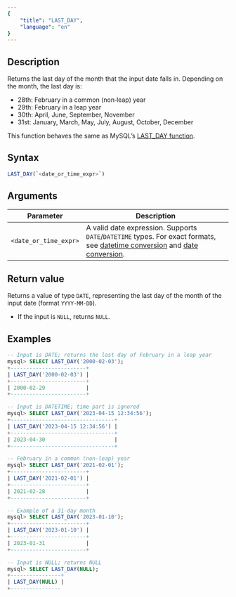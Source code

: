 ```yaml
---
{
    "title": "LAST_DAY",
    "language": "en"
}
---
```


## Description

Returns the last day of the month that the input date falls in. Depending on the month, the last day is:

- 28th: February in a common (non‑leap) year
- 29th: February in a leap year
- 30th: April, June, September, November
- 31st: January, March, May, July, August, October, December

This function behaves the same as MySQL’s [LAST_DAY function](https://dev.mysql.com/doc/refman/8.4/en/date-and-time-functions.html#function_last-day).

## Syntax

```sql
LAST_DAY(`<date_or_time_expr>`)
```

## Arguments

| Parameter | Description |
| --- | --- |
| `<date_or_time_expr>` | A valid date expression. Supports `DATE`/`DATETIME` types. For exact formats, see [datetime conversion](../../../../../docs/sql-manual/basic-element/sql-data-types/conversion/datetime-conversion) and [date conversion](../../../../../docs/sql-manual/basic-element/sql-data-types/conversion/date-conversion). |

## Return value

Returns a value of type `DATE`, representing the last day of the month of the input date (format `YYYY-MM-DD`).

- If the input is `NULL`, returns `NULL`.

## Examples

```sql
-- Input is DATE; returns the last day of February in a leap year
mysql> SELECT LAST_DAY('2000-02-03');
+------------------------+
| LAST_DAY('2000-02-03') |
+------------------------+
| 2000-02-29             |
+------------------------+

-- Input is DATETIME; time part is ignored
mysql> SELECT LAST_DAY('2023-04-15 12:34:56');
+---------------------------------+
| LAST_DAY('2023-04-15 12:34:56') |
+---------------------------------+
| 2023-04-30                      |
+---------------------------------+

-- February in a common (non‑leap) year
mysql> SELECT LAST_DAY('2021-02-01');
+------------------------+
| LAST_DAY('2021-02-01') |
+------------------------+
| 2021-02-28             |
+------------------------+

-- Example of a 31‑day month
mysql> SELECT LAST_DAY('2023-01-10');
+------------------------+
| LAST_DAY('2023-01-10') |
+------------------------+
| 2023-01-31             |
+------------------------+

-- Input is NULL; returns NULL
mysql> SELECT LAST_DAY(NULL);
+----------------+
| LAST_DAY(NULL) |
+----------------